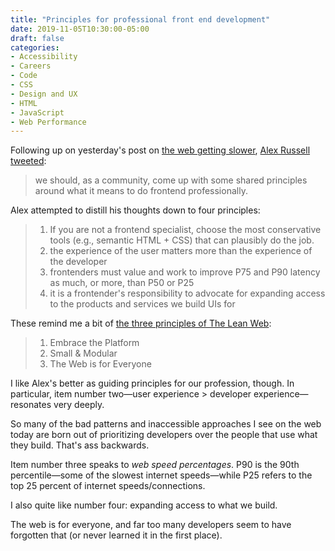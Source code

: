```yaml
---
title: "Principles for professional front end development"
date: 2019-11-05T10:30:00-05:00
draft: false
categories:
- Accessibility
- Careers
- Code
- CSS
- Design and UX
- HTML
- JavaScript
- Web Performance
---
```


Following up on yesterday's post on [the web getting slower](/the-web-is-getting-slower/), [Alex Russell tweeted](https://twitter.com/slightlylate/status/1190313453195427841):

> we should, as a community, come up with some shared principles around what it means to do frontend professionally.

Alex attempted to distill his thoughts down to four principles:

> 1. If you are not a frontend specialist, choose the most conservative tools (e.g., semantic HTML + CSS) that can plausibly do the job.
> 2. the experience of the user matters more than the experience of the developer
> 3. frontenders must value and work to improve P75 and P90 latency as much, or more, than P50 or P25
> 4. it is a frontender's responsibility to advocate for expanding access to the products and services we build UIs for

These remind me a bit of [the three principles of The Lean Web](https://leanweb.dev):

> 1. Embrace the Platform
> 2. Small & Modular
> 3. The Web is for Everyone

I like Alex's better as guiding principles for our profession, though. In particular, item number two&mdash;user experience > developer experience&mdash;resonates very deeply.

So many of the bad patterns and inaccessible approaches I see on the web today are born out of prioritizing developers over the people that use what they build. That's ass backwards.

Item number three speaks to *web speed percentages*. P90 is the 90th percentile&mdash;some of the slowest internet speeds&mdash;while P25 refers to the top 25 percent of internet speeds/connections.

I also quite like number four: expanding access to what we build.

The web is for everyone, and far too many developers seem to have forgotten that (or never learned it in the first place).
